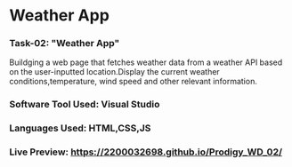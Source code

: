 # Weather App
### Task-02: "Weather App"
Buildging a web page that fetches weather data from a weather API based on the user-inputted location.Display the current weather conditions,temperature, wind speed and other relevant information.
### Software Tool Used: Visual Studio
### Languages Used: HTML,CSS,JS
### Live Preview: https://2200032698.github.io/Prodigy_WD_02/
